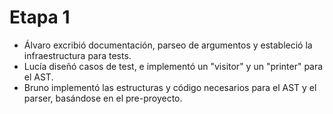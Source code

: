 # Etapa 1
- Álvaro excribió documentación, parseo de argumentos y estableció la infraestructura para tests.
- Lucía diseñó casos de test, e implementó un "visitor" y un "printer" para el AST.
- Bruno implementó las estructuras y código necesarios para el AST y el parser,
    basándose en el pre-proyecto.

